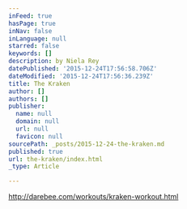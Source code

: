 ```yaml
---
inFeed: true
hasPage: true
inNav: false
inLanguage: null
starred: false
keywords: []
description: by Niela Rey
datePublished: '2015-12-24T17:56:58.706Z'
dateModified: '2015-12-24T17:56:36.239Z'
title: The Kraken
author: []
authors: []
publisher:
  name: null
  domain: null
  url: null
  favicon: null
sourcePath: _posts/2015-12-24-the-kraken.md
published: true
url: the-kraken/index.html
_type: Article

---
```

http://darebee.com/workouts/kraken-workout.html